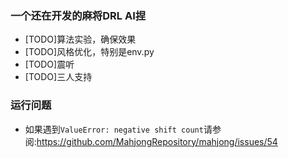 ### 一个还在开发的麻将DRL AI捏
  + [TODO]算法实验，确保效果
  + [TODO]风格优化，特别是env.py
  + [TODO]震听
  + [TODO]三人支持
### 运行问题
  + 如果遇到`ValueError: negative shift count`请参阅:https://github.com/MahjongRepository/mahjong/issues/54
